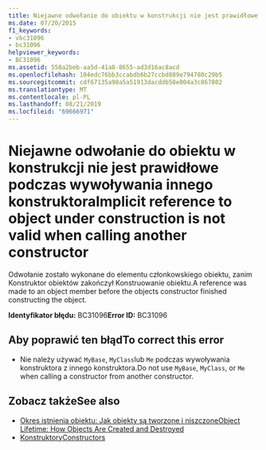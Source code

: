 ```yaml
---
title: Niejawne odwołanie do obiektu w konstrukcji nie jest prawidłowe podczas wywoływania innego konstruktora
ms.date: 07/20/2015
f1_keywords:
- vbc31096
- bc31096
helpviewer_keywords:
- BC31096
ms.assetid: 558a2beb-aa5d-41a8-8655-ad3d16ac8acd
ms.openlocfilehash: 104edc76bb3ccabdb6b27ccbd889e794780c29b5
ms.sourcegitcommit: cdf67135a98a5a51913dacddb58e004a3c867802
ms.translationtype: MT
ms.contentlocale: pl-PL
ms.lasthandoff: 08/21/2019
ms.locfileid: "69666971"
---
```

# <a name="implicit-reference-to-object-under-construction-is-not-valid-when-calling-another-constructor"></a><span data-ttu-id="603e4-102">Niejawne odwołanie do obiektu w konstrukcji nie jest prawidłowe podczas wywoływania innego konstruktora</span><span class="sxs-lookup"><span data-stu-id="603e4-102">Implicit reference to object under construction is not valid when calling another constructor</span></span>
<span data-ttu-id="603e4-103">Odwołanie zostało wykonane do elementu członkowskiego obiektu, zanim Konstruktor obiektów zakończył Konstruowanie obiektu.</span><span class="sxs-lookup"><span data-stu-id="603e4-103">A reference was made to an object member before the objects constructor finished constructing the object.</span></span>  
  
 <span data-ttu-id="603e4-104">**Identyfikator błędu:** BC31096</span><span class="sxs-lookup"><span data-stu-id="603e4-104">**Error ID:** BC31096</span></span>  
  
## <a name="to-correct-this-error"></a><span data-ttu-id="603e4-105">Aby poprawić ten błąd</span><span class="sxs-lookup"><span data-stu-id="603e4-105">To correct this error</span></span>  
  
- <span data-ttu-id="603e4-106">Nie należy używać `MyBase`, `MyClass`lub `Me` podczas wywoływania konstruktora z innego konstruktora.</span><span class="sxs-lookup"><span data-stu-id="603e4-106">Do not use `MyBase`, `MyClass`, or `Me` when calling a constructor from another constructor.</span></span>  
  
## <a name="see-also"></a><span data-ttu-id="603e4-107">Zobacz także</span><span class="sxs-lookup"><span data-stu-id="603e4-107">See also</span></span>

- [<span data-ttu-id="603e4-108">Okres istnienia obiektu: Jak obiekty są tworzone i niszczone</span><span class="sxs-lookup"><span data-stu-id="603e4-108">Object Lifetime: How Objects Are Created and Destroyed</span></span>](../../visual-basic/programming-guide/language-features/objects-and-classes/object-lifetime-how-objects-are-created-and-destroyed.md)
- [<span data-ttu-id="603e4-109">Konstruktory</span><span class="sxs-lookup"><span data-stu-id="603e4-109">Constructors</span></span>](../programming-guide/concepts/object-oriented-programming.md#constructors)
